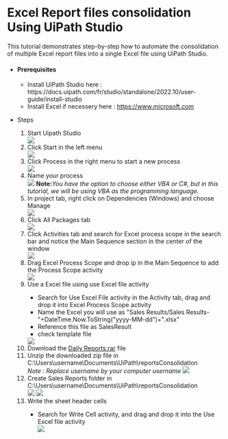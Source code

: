 # Excel Report files consolidation Using UiPath Studio
This tutorial demonstrates step-by-step how to automate the consolidation of multiple Excel report files into a single Excel file using UiPath Studio.
<ul>
  <li><h4>Prerequisites</h4></li>
  <ul>
    <li>Install UiPath Studio here : https://docs.uipath.com/fr/studio/standalone/2022.10/user-guide/install-studio</li>
    <li>Install Excel if necessery here : <a href="https://www.microsoft.com/fr-fr/microsoft-365/buy/compare-all-microsoft-365-products?ranMID=46134&ranEAID=OBF6DmS860E&ranSiteID=OBF6DmS860E-iaTehZP_JnrvLZPLvsUItw&epi=OBF6DmS860E-iaTehZP_JnrvLZPLvsUItw&irgwc=1&OCID=AIDcmm549zy227_aff_7809_1243925&tduid=%28ir__cpynrpcyi0kfdjmgotgl6plsc22xdshzavo6atws00%29%287809%29%281243925%29%28OBF6DmS860E-iaTehZP_JnrvLZPLvsUItw%29%28%29&irclickid=_cpynrpcyi0kfdjmgotgl6plsc22xdshzavo6atws00">https://www.microsoft.com</a></li>
  </ul>
 

</ul>
 <ul>
    <li>Steps</li>
   <ol type="1">
     <li>Start Uipath Studio</li>
     <img src="desktop.png">
     <li>Click Start in the left menu</li>
     <img src="start.png">
      <li>Click Process in the right menu to start a new process</li>
     <img src="start process.png">
     <li>Name your process</li>
     <img src="name.png">
     <b>Note:</b><i>You have the option to choose either VBA or C#, but in this tutorial, we will be using VBA as the programming language.</i>
      <li>In project tab, right click on Dependencies (Windows) and choose Manage</li>
     <img src="dependencies.png">
     <li>Click All Packages tab</li>
     <img src="allpackage.png">
     <li>Click Activities tab and search for Excel process scope in the search bar and notice the Main Sequence section in the center of the window</li>
     <img src="add process scope.png">
     <li>Drag Excel Process Scope and drop ip in the Main Sequence to add the Process Scope activity</li>
     <img src="drop activity.png">
     <li>Use a Excel file using use Excel file activity</li>
      <ul>
        <li>Search for Use Excel File activity in the Activity tab, drag and drop it into Excel Process Scope activity</li>
        <li>Name the Excel you will use as "Sales Results/Sales Results-"+DateTime.Now.ToString("yyyy-MM-dd")+".xlsx"</li>
        <li>Reference this file as SalesResult</li>
        <li>check template file</li>
      </ul>
     <img src="useFile1.png">
     <li>Download the <a href="https://github.com/jrmkams/UiPathAutomation_1/blob/main/Daily%20Reports.rar">Daily Reports.rar</a></a> file</li></li>
     <li>Unzip the downloaded zip file in C:\Users\username\Documents\UiPath\reportsConsolidation  </li>
     <i>Note : Replace username by your computer username</i>
     <img src="unzippe.png">
     <li>Create Sales Reports folder  in C:\Users\username\Documents\UiPath\reportsConsolidation </li>
     <img src="create folder.png">
     <img src="folder name.png">
     <li>Write the sheet header cells</li>
     <ul>
       <li>Search for Write Cell activity, and drag and drop it into the Use Excel file activity</li>
       <img src="write ceil_1.png">
     </ul>
   </ol>
</ul>
